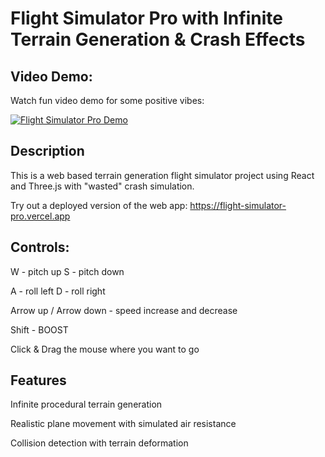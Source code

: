 # Flight Simulator Pro with Infinite Terrain Generation & Crash Effects

## Video Demo:

Watch fun video demo for some positive vibes:

[![Flight Simulator Pro Demo](https://img.youtube.com/vi/2E8I4dWs59s/0.jpg)](https://www.youtube.com/watch?v=2E8I4dWs59s)

## Description

This is a web based terrain generation flight simulator project using React and Three.js with "wasted" crash simulation.

Try out a deployed version of the web app: https://flight-simulator-pro.vercel.app

## Controls:

W - pitch up
S - pitch down

A - roll left
D - roll right

Arrow up / Arrow down - speed increase and decrease

Shift - BOOST

Click & Drag the mouse where you want to go


## Features

Infinite procedural terrain generation

Realistic plane movement with simulated air resistance

Collision detection with terrain deformation

